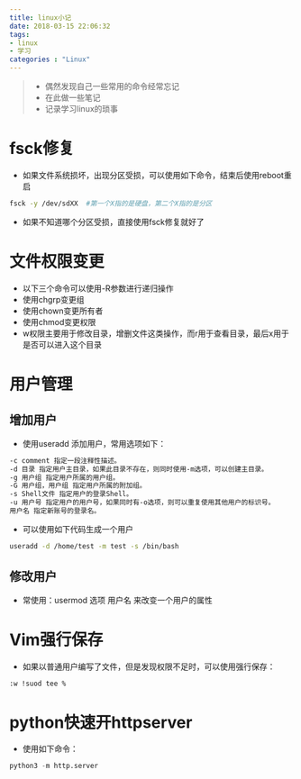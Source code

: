 ```yaml
---
title: linux小记
date: 2018-03-15 22:06:32
tags:
- linux
- 学习
categories : "Linux"
---
```


> - 偶然发现自己一些常用的命令经常忘记
> - 在此做一些笔记
> - 记录学习linux的琐事

<!-- more-->

# fsck修复
- 如果文件系统损坏，出现分区受损，可以使用如下命令，结束后使用reboot重启
```bash
fsck -y /dev/sdXX  #第一个X指的是硬盘，第二个X指的是分区
```
- 如果不知道哪个分区受损，直接使用fsck修复就好了

# 文件权限变更
- 以下三个命令可以使用-R参数进行递归操作
- 使用chgrp变更组
- 使用chown变更所有者
- 使用chmod变更权限
- w权限主要用于修改目录，增删文件这类操作，而r用于查看目录，最后x用于是否可以进入这个目录

# 用户管理
## 增加用户
- 使用useradd 添加用户，常用选项如下：
```bash
-c comment 指定一段注释性描述。
-d 目录 指定用户主目录，如果此目录不存在，则同时使用-m选项，可以创建主目录。
-g 用户组 指定用户所属的用户组。
-G 用户组，用户组 指定用户所属的附加组。
-s Shell文件 指定用户的登录Shell。
-u 用户号 指定用户的用户号，如果同时有-o选项，则可以重复使用其他用户的标识号。
用户名 指定新账号的登录名。
```
- 可以使用如下代码生成一个用户
```bash
useradd -d /home/test -m test -s /bin/bash
```
## 修改用户
- 常使用：usermod 选项 用户名 来改变一个用户的属性


# Vim强行保存
- 如果以普通用户编写了文件，但是发现权限不足时，可以使用强行保存：
```bash
:w !suod tee %
```

# python快速开httpserver
- 使用如下命令：
```python
python3 -m http.server
```